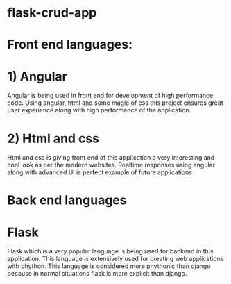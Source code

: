 # flask-crud-app
# Front end languages: 
# 1) Angular
  Angular is being used in front end for development of high performance code. Using angular, html and some magic of css this project ensures great user experience along with high performance of the application. 
 # 2) Html and css
 Html and css is giving front end of this application a very interesting and cool look as per the modern websites. Realtime responses using angular along with advanced UI is perfect example of future applications
# Back end languages
 # Flask
 Flask which is a very popular language is being used for backend in this application. This language is extensively used for creating web applications with phython. This language is considered more phythonic than django because in normal situations flask is more explicit than django.
